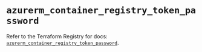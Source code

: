 # `azurerm_container_registry_token_password`

Refer to the Terraform Registry for docs: [`azurerm_container_registry_token_password`](https://registry.terraform.io/providers/hashicorp/azurerm/3.97.1/docs/resources/container_registry_token_password).
